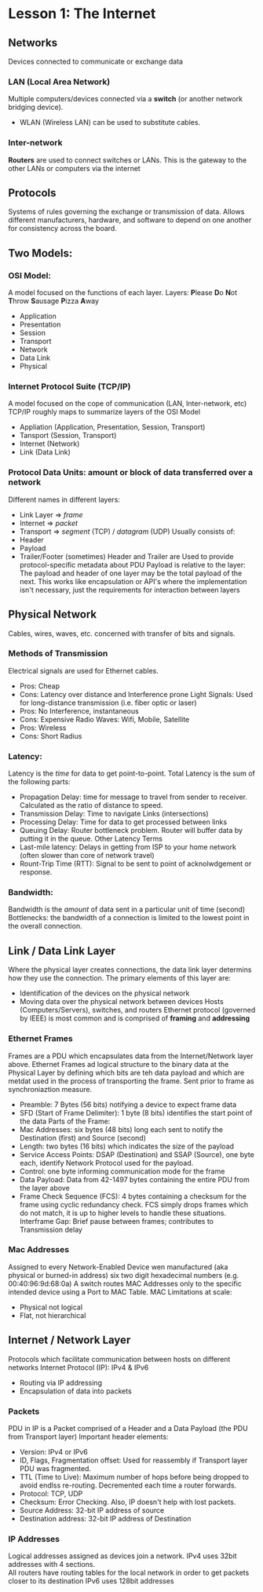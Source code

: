 # Lesson 1: The Internet

## Networks
Devices connected to communicate or exchange data

### LAN (Local Area Network)
Multiple computers/devices connected via a **switch** (or another network bridging device).
- WLAN (Wireless LAN) can be used to substitute cables.

### Inter-network
**Routers** are used to connect switches or LANs.
This is the gateway to the other LANs or computers via the internet

## Protocols
Systems of rules governing the exchange or transmission of data.
Allows different manufacturers, hardware, and software to depend on one another for consistency across the board.

## Two Models:

### OSI Model:
A model focused on the functions of each layer.
Layers:
**P**lease **D**o **N**ot  **T**hrow **S**ausage **P**izza **A**way
- Application
- Presentation
- Session
- Transport
- Network
- Data Link
- Physical

### Internet Protocol Suite (TCP/IP)
A model focused on the cope of communication (LAN, Inter-network, etc)
TCP/IP roughly maps to summarize layers of the OSI Model
- Appliation (Application, Presentation, Session, Transport)
- Tansport (Session, Transport)
- Internet (Network)
- Link (Data Link)

### Protocol Data Units: amount or block of data transferred over a network
Different names in different layers:
- Link Layer => *frame*
- Internet => *packet*
- Transport => *segment* (TCP) / *datagram* (UDP)
Usually consists of:
- Header
- Payload
- Trailer/Footer (sometimes)
Header and Trailer are Used to provide protocol-specific metadata about PDU
Payload is relative to the layer: The payload and header of one layer may be the total payload of the next.
This works like encapsulation or API's where the implementation isn't necessary, just the requirements for interaction between layers

## Physical Network
Cables, wires, waves, etc. concerned with transfer of bits and signals.

### Methods of Transmission
Electrical signals are used for Ethernet cables.
- Pros: Cheap
- Cons: Latency over distance and Interference prone
Light Signals: Used for long-distance transmission (i.e. fiber optic or laser)
- Pros: No Interference, instantaneous
- Cons: Expensive
Radio Waves: Wifi, Mobile, Satellite
- Pros: Wireless
- Cons: Short Radius

### Latency:
Latency is the *time* for data to get point-to-point.
Total Latency is the sum of the following parts:
- Propagation Delay: time for message to travel from sender to receiver. Calculated as the ratio of distance to speed.
- Transmission Delay: Time to navigate Links (intersections)
- Processing Delay: Time for data to get processed between links
- Queuing Delay: Router bottleneck problem.  Router will buffer data by putting it in the queue.
Other Latency Terms
- Last-mile latency: Delays in getting from ISP to your home network (often slower than core of network travel)
- Rount-Trip Time (RTT): Signal to be sent to point of acknolwdgement or response.

### Bandwidth: 
Bandwidth is the *amount* of data sent in a particular unit of time (second)
Bottlenecks: the bandwidth of a connection is limited to the lowest point in the overall connection.


## Link / Data Link Layer
Where the physical layer creates connections, the data link layer determins how they use the connection.
The primary elements of this layer are:
- Identification of the devices on the physical network
- Moving data over the physical network between devices Hosts (Computers/Servers), switches, and routers
Ethernet protocol (governed by IEEE) is most common and is comprised of **framing** and **addressing**

### Ethernet Frames
Frames are a PDU which encapsulates data from the Internet/Network layer above.
Ethernet Frames ad logical structure to the binary data at the Physical Layer by defining which bits are teh data payload and which are metdat used in the process of transporting the frame.
Sent prior to frame as synchroniaztion measure.
- Preamble: 7 Bytes (56 bits) notifying a device to expect frame data
- SFD (Start of Frame Delimiter): 1 byte (8 bits) identifies the start point of the data
Parts of the Frame:
- Mac Addresses: six bytes (48 bits) long each sent to notify the Destination (first) and Source (second)
- Length: two bytes (16 bits) which indicates the size of the payload
- Service Access Points: DSAP (Destination) and SSAP (Source), one byte each, identify Network Protocol used for the payload.
- Control: one byte informing communication mode for the frame
- Data Payload: Data from 42-1497 bytes containing the entire PDU from the layer above
- Frame Check Sequence (FCS): 4 bytes containing a checksum for the frame using cyclic redundancy check. FCS simply drops frames which do not match, it is up to higher levels to handle these situations.
Interframe Gap: Brief pause between frames; contributes to Transmission delay

### Mac Addresses
Assigned to every Network-Enabled Device wen manufactured (aka physical or burned-in address)
six two digit hexadecimal numbers (e.g. 00:40:96:9d:68:0a)
A switch routes MAC Addresses only to the specific intended device using a Port to MAC Table.
MAC Limitations at scale:
- Physical not logical
- Flat, not hierarchical

## Internet / Network Layer
Protocols which facilitate communication between hosts on different networks
Internet Protocol (IP): IPv4 & IPv6
- Routing via IP addressing
- Encapsulation of data into packets

### Packets
PDU in IP is a Packet comprised of a Header and a Data Payload (the PDU from Transport layer)
Important header elements:
- Version: IPv4 or IPv6
- ID, Flags, Fragmentation offset: Used for reassembly if Transport layer PDU was fragmented.
- TTL (Time to Live): Maximum number of hops before being dropped to avoid endlss re-routing. Decremented each time a router forwards.
- Protocol: TCP, UDP
- Checksum: Error Checking.  Also, IP doesn't help with lost packets. 
- Source Address: 32-bit IP address of source
- Destination address: 32-bit IP address of Destination

### IP Addresses
Logical addresses assigned as devices join a network.
IPv4 uses 32bit addresses with 4 sections.  
All routers have routing tables for the local network in order to get packets closer to its destination
IPv6 uses 128bit addresses


